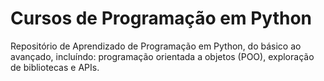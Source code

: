 # Cursos de Programação em Python
 Repositório de Aprendizado de Programação em Python, do básico ao avançado, incluíndo: programação orientada a objetos (POO), exploração de bibliotecas e APIs.